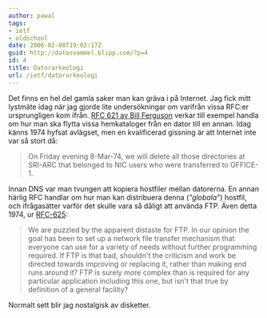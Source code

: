 ```yaml
---
author: pawal
tags:
- ietf
- oldschool
date: 2006-02-08T19:02:17Z
guid: http://datasvammel.blipp.com/?p=4
id: 4
title: Datorarkeologi
url: /ietf/datorarkeologi
---
```


Det finns en hel del gamla saker man kan gräva i på Internet. Jag fick
mitt lystmäte idag när jag gjorde lite undersökningar om varifrån
vissa RFC:er ursprungligen kom ifrån. <a
href="http://rfc.net/rfc621.txt">RFC 621 av Bill Ferguson</a> verkar
till exempel handla om hur man ska flytta vissa hemkataloger från en
dator till en annan. Idag känns 1974 hyfsat avlägset, men en
kvalificerad gissning är att Internet inte var så stort då:

> On Friday evening 8-Mar-74, we will delete all those directories at
> SRI-ARC that belonged to NIC users who were transferred to OFFICE-1.

Innan DNS var man tvungen att kopiera hostfiler mellan datorerna. En
annan härlig RFC handlar om hur man kan distribuera denna
(<em>"globala"</em>) hostfil, och ifrågasätter varför det skulle vara
så dåligt att använda FTP. Även detta 1974, ur <a
href="http://rfc.net/rfc625.txt">RFC-625</a>:

> We are puzzled by the apparent distaste for FTP. In our opinion the
> goal has been to set up a network file transfer mechanism that
> everyone can use for a variety of needs without further programming
> required. If FTP is that bad, shouldn't the criticism and work be
> directed towards improving or replacing it, rather than making end
> runs around it? FTP is surely more complex than is required for any
> particular application including this one, but isn't that true by
> definition of a general facility?

Normalt sett blir jag nostalgisk av disketter.